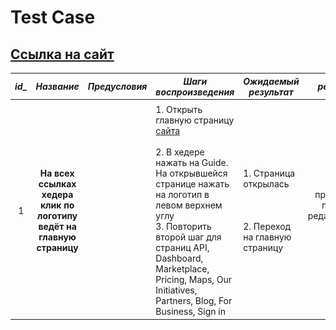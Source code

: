 # Test Case
## [<span>Ссылка на сайт</span>](https://openweathermap.org/)
|***id_***|    ***Название***   |***Предусловия***|***Шаги воспроизведения***|***Ожидаемый результат***|***результат***|***Скриншот***|
|:--:|:--:|:--:|--|-|:--:|:--:|
|         |              |                 |                          |                         |                           ||
|  1  |**На всех ссылках хедера клик по логотипу ведёт на главную страницу**||1. Открыть главную страницу [<span>сайта</span>](https://openweathermap.org/)<br><br>2. В хедере нажать на Guide. На открывшейся странице нажать на логотип в левом верхнем углу<br>3. Повторить второй шаг для страниц <span>API, Dashboard, Marketplace, Pricing, Maps, Our Initiatives, Partners, Blog, For Business, Sign in|1. Страница открылась <br><br><br><br> 2. Переход на главную страницу | пройден/не пройден редактировать поле|![logo](https://github.com/SGsolod/Test_case/blob/development/test_case/images/Screenshot.png)|
